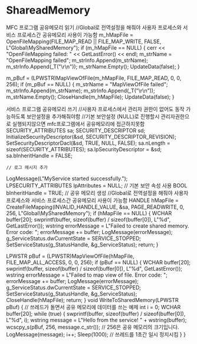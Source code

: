 # ShareadMemory

MFC 프로그램 공유메모리 읽기
//Global로 전역설정을 해줘야 사용자 프로세스와 서비스 프로세스간 공유메모리 사용이 가능함
  m_hMapFile = OpenFileMapping(FILE_MAP_READ || FILE_MAP_WRITE, FALSE, L"Global\\MySharedMemory");
  if (m_hMapFile == NULL) 
  {
      cerr << "OpenFileMapping failed: " << GetLastError() << endl;
  m_strName = "OpenFileMapping failed";
  m_strInfo.Append(m_strName);
  m_strInfo.Append(_T("\r\n"));
  m_strName.Empty();
  UpdateData(false);
  }
  
  m_pBuf = (LPWSTR)MapViewOfFile(m_hMapFile, FILE_MAP_READ, 0, 0, 256);
  if (m_pBuf == NULL) 
  {
  m_strName = "MapViewOfFile failed";
  m_strInfo.Append(m_strName);
  m_strInfo.Append(_T("\r\n"));
  m_strName.Empty();
      CloseHandle(m_hMapFile);
  UpdateData(false);
  }



서비스 프로그램 공유메모리 쓰기
//사용자 프로세스에서 관리자 권한이 없어도 동작 가능하도록 보안설정을 추가해줘야함
//기본 보안설정 (NULL)로 진행할시 관리자권한으로 실행되지않으면 mfc프로그램에서 공유메모리에 접근하지못함
  SECURITY_ATTRIBUTES sa;
	SECURITY_DESCRIPTOR sd;
	InitializeSecurityDescriptor(&sd, SECURITY_DESCRIPTOR_REVISION);
	SetSecurityDescriptorDacl(&sd, TRUE, NULL, FALSE);
	sa.nLength = sizeof(SECURITY_ATTRIBUTES);
	sa.lpSecurityDescriptor = &sd;
	sa.bInheritHandle = FALSE;


    // 로그 메시지 추가
  LogMessage(L"MyService started successfully.");
  LPSECURITY_ATTRIBUTES lpAttributes = NULL; // 기본 보안 속성 사용
  BOOL bInheritHandle = TRUE;
  // 공유 메모리 생성
  //Global로 전역설정을 해줘야 사용자 프로세스와 서비스 프로세스간 공유메모리 사용이 가능함
  HANDLE hMapFile = CreateFileMapping(INVALID_HANDLE_VALUE, &sa, PAGE_READWRITE, 0, 256, L"Global\\MySharedMemory");
  if (hMapFile == NULL) 
  {
      WCHAR buffer[20];
      swprintf(buffer, sizeof(buffer) / sizeof(buffer[0]), L"%d", GetLastError());
      wstring errorMessage = L"Failed to create shared memory. Error code: ";
      errorMessage += buffer;
      LogMessage(errorMessage);
      g_ServiceStatus.dwCurrentState = SERVICE_STOPPED;
      SetServiceStatus(g_StatusHandle, &g_ServiceStatus);
      return;
   }

  LPWSTR pBuf = (LPWSTR)MapViewOfFile(hMapFile, FILE_MAP_ALL_ACCESS, 0, 0, 256);
  if (pBuf == NULL) 
  {
      WCHAR buffer[20];
      swprintf(buffer, sizeof(buffer) / sizeof(buffer[0]), L"%d", GetLastError());
      wstring errorMessage = L"Failed to map view of file. Error code: ";
      errorMessage += buffer;
      LogMessage(errorMessage);
      g_ServiceStatus.dwCurrentState = SERVICE_STOPPED;
      SetServiceStatus(g_StatusHandle, &g_ServiceStatus);
      CloseHandle(hMapFile);
      return;
  }
  void WriteToSharedMemory(LPWSTR pBuf) {
    // 쓰레드가 돌면서 공유 메모리에 데이터를 쓰는 예제
    int i = 0;
    WCHAR buffer[20];
    while (true) {
        swprintf(buffer, sizeof(buffer) / sizeof(buffer[0]), L"%d", i);
        wstring message = L"Hello from the service! " + wstring(buffer);
        wcscpy_s(pBuf, 256, message.c_str()); // 256은 공유 메모리의 크기입니다.
		LogMessage(message);
        i++;
        Sleep(1000); // 쓰레드를 1초간 일시 정지시킴
    }
}
